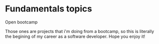 # Fundamentals topics
Open bootcamp

Those ones are projects that i'm doing from a bootcamp, so this is literally the begining 
of my career as a software developer. Hope you enjoy it!
